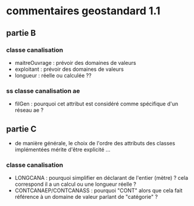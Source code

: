 # commentaires geostandard 1.1

## partie B

### classe canalisation

- maitreOuvrage : prévoir des domaines de valeurs
- exploitant : prévoir des domaines de valeurs
- longueur : réelle ou calculée ??

### ss classe canalisation ae

- filGen : pourquoi cet attribut est considéré comme spécifique d'un réseau ae ?

## partie C

- de manière générale, le choix de l'ordre des attributs des classes implémentées mérite d'être explicité ...

### classe canalisation

- LONGCANA : pourquoi simplifier en déclarant de l'entier (mètre) ? cela correspond il a un calcul ou une longueur réelle ?
- CONTCANAEP/CONTCANASS : pourquoi "CONT" alors que cela fait référence à un domaine de valeur parlant de "catégorie" ?
